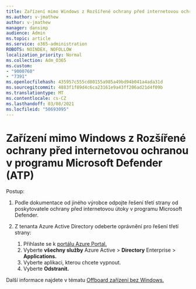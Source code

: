 ```yaml
---
title: Zařízení mimo Windows z Rozšířené ochrany před internetovou ochranou v programu Microsoft Defender (ATP)
ms.author: v-jmathew
author: v-jmathew
manager: dansimp
audience: Admin
ms.topic: article
ms.service: o365-administration
ROBOTS: NOINDEX, NOFOLLOW
localization_priority: Normal
ms.collection: Adm_O365
ms.custom:
- "9000760"
- "7391"
ms.openlocfilehash: 435957c555cd80155a985a49bd94b041a4ada31d
ms.sourcegitcommit: 4883f1f89d4c6ca23161e9a43ff206ad21d4f09b
ms.translationtype: MT
ms.contentlocale: cs-CZ
ms.lasthandoff: 03/08/2021
ms.locfileid: "50693095"
---
```

# <a name="offboard-non-windows-devices-from-microsoft-defender-advanced-threat-protection-atp"></a>Zařízení mimo Windows z Rozšířené ochrany před internetovou ochranou v programu Microsoft Defender (ATP)

Postup:

1. Podle dokumentace od jiného výrobce odpojte řešení třetí strany od poskytovatele ochrany před internetovou útoky v programu Microsoft Defender.
2. Z tenanta Azure Active Directory odeberte oprávnění pro řešení třetí strany:

    1. Přihlaste se k [portálu Azure Portal.](https://go.microsoft.com/fwlink/?linkid=2125612)
    1. Vyberte **všechny služby** Azure Active  >  **Directory** Enterprise  >  **Applications.**
    1. Vyberte aplikaci, kterou chcete vypnout.
    1. Vyberte **Odstranit.**

Další informace najdete v tématu [Offboard zařízení bez Windows.](https://go.microsoft.com/fwlink/?linkid=2143630)
